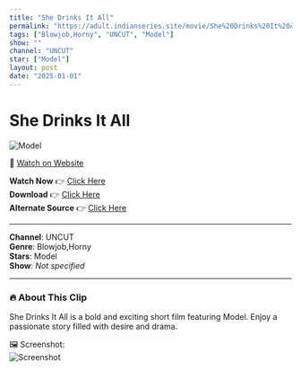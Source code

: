 ```yaml
---
title: "She Drinks It All"
permalink: "https://adult.indianseries.site/movie/She%20Drinks%20It%20All"
tags: ["Blowjob,Horny", "UNCUT", "Model"]
show: ""
channel: "UNCUT"
star: ["Model"]
layout: post
date: "2025-01-01"
---
```


# She Drinks It All

![Model](https://shorts.desisins.com/wp-content/uploads/2023/12/Uncut-Add-DesiSins.com_.jpg)

🔗 [Watch on Website](https://adult.indianseries.site/movie/She%20Drinks%20It%20All)

**Watch Now** 👉 [Click Here](https://adult.indianseries.site/movie/She%20Drinks%20It%20All)  
**Download** 👉 [Click Here](https://adult.indianseries.site/movie/She%20Drinks%20It%20All)  
**Alternate Source** 👉 [Click Here](https://adult.indianseries.site/movie/She%20Drinks%20It%20All)

---

**Channel**: UNCUT  
**Genre**: Blowjob,Horny  
**Stars**: Model  
**Show**: *Not specified*

---

### 🔥 About This Clip

She Drinks It All is a bold and exciting short film featuring Model. Enjoy a passionate story filled with desire and drama.
 
🖼️ Screenshot:  
![Screenshot](https://shorts.desisins.com/wp-content/uploads/2023/12/Uncut-Add-DesiSins.com_.jpg)
